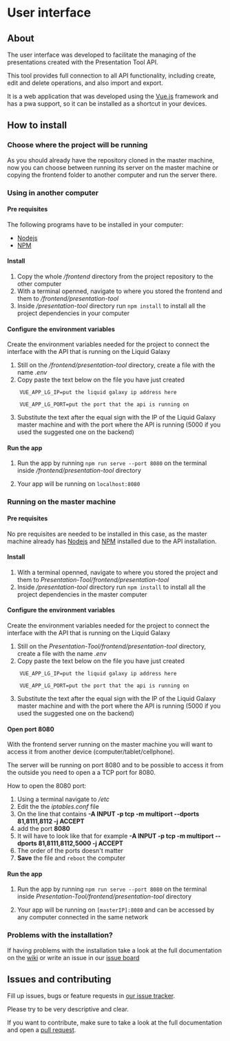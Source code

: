 # User interface

## About

The user interface was developed to facilitate the managing of the presentations created with the Presentation Tool API. 

This tool provides full connection to all API functionality, including create, edit and delete operations, and also import and export.

It is a web application that was developed using the [Vue.js](https://vuejs.org/) framework and has a pwa support, so it can be installed as a shortcut in your devices.

## How to install

### Choose where the project will be running

As you should already have the repository cloned in the master machine, now you can choose between running its server on the master machine or copying the frontend folder to another computer and run the server there.

### Using in another computer

#### Pre requisites

The following programs have to be installed in your computer:

* [Nodejs](https://nodejs.org/en/)
* [NPM](https://www.npmjs.com/get-npm)

#### Install

1. Copy the whole */frontend* directory from the project repository to the other computer
2. With a terminal openned, navigate to where you stored the frontend and them to */frontend/presentation-tool*
3. Inside */presentation-tool* directory run ```npm install``` to install all the project dependencies in your computer

#### Configure the environment variables

Create the environment variables needed for the project to connect the interface with the API that is running on the Liquid Galaxy

1. Still on the */frontend/presentation-tool* directory, create a file with the name *.env*
2. Copy paste the text below on the file you have just created

```
    VUE_APP_LG_IP=put the liquid galaxy ip address here
    
    VUE_APP_LG_PORT=put the port that the api is running on
```
3. Substitute the text after the equal sign with the IP of the Liquid Galaxy master machine and with the port where the API is running (5000 if you used the suggested one on the backend)

#### Run the app

1. Run the app by running ```npm run serve --port 8080``` on the terminal inside */frontend/presentation-tool* directory

2. Your app will be running on ```localhost:8080```


### Running on the master machine

#### Pre requisites

No pre requisites are needed to be installed in this case, as the master machine already has [Nodejs](https://nodejs.org/en/) and [NPM](https://www.npmjs.com/get-npm) installed due to the API installation.

#### Install

1. With a terminal openned, navigate to where you stored the project and them to *Presentation-Tool/frontend/presentation-tool*
2. Inside */presentation-tool* directory run ```npm install``` to install all the project dependencies in the master computer

#### Configure the environment variables

Create the environment variables needed for the project to connect the interface with the API that is running on the Liquid Galaxy

1. Still on the *Presentation-Tool/frontend/presentation-tool* directory, create a file with the name *.env*
2. Copy paste the text below on the file you have just created

```
    VUE_APP_LG_IP=put the liquid galaxy ip address here
    
    VUE_APP_LG_PORT=put the port that the api is running on
```
3. Substitute the text after the equal sign with the IP of the Liquid Galaxy master machine and with the port where the API is running (5000 if you used the suggested one on the backend)

#### Open port 8080

With the frontend server running on the master machine you will want to access it from another device (computer/tablet/cellphone). 

The server will be running on port 8080 and to be possible to access it from the outside you need to open a a TCP port for 8080.

How to open the 8080 port:

1. Using a terminal navigate to */etc*
2. Edit the the *iptables.conf* file 
3. On the line that contains **-A INPUT -p tcp -m multiport --dports 81,8111,8112 -j ACCEPT**
4. add the port **8080**
5. It will have to look like that for example **-A INPUT -p tcp -m multiport --dports 81,8111,8112,5000 -j ACCEPT**
6. The order of the ports doesn't matter
7. **Save** the file and ```reboot``` the computer

#### Run the app

1. Run the app by running ```npm run serve --port 8080``` on the terminal inside *Presentation-Tool/frontend/presentation-tool* directory

2. Your app will be running on ```[masterIP]:8080``` and can be accessed by any computer connected in the same network

### Problems with the installation?

If having problems with the installation take a look at the full documentation on the [wiki](https://github.com/LiquidGalaxyLAB/Presentation-Tool/wiki) or write an issue in our [issue board](https://github.com/LiquidGalaxyLAB/Presentation-Tool/issues/new)

## Issues and contributing

Fill up issues, bugs or feature requests in [our issue tracker](https://github.com/LiquidGalaxyLAB/Presentation-Tool/issues/new).

Please try to be very descriptive and clear. 

If you want to contribute, make sure to take a look at the full documentation and open a [pull request](https://github.com/LiquidGalaxyLAB/Presentation-Tool/compare).







